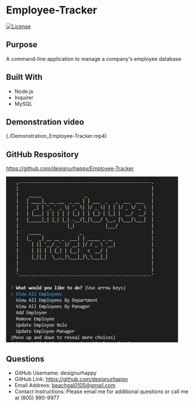 # Employee-Tracker
[![License](https://img.shields.io/badge/License-MIT-green)](https://opensource.org/licenses/MIT)

## Purpose
A command-line application to manage a company's employee database


## Built With
* Node.js
* Inquirer
* MySQL

## Demonstration video
(./Demonstration_Employee-Tracker.mp4)


## GitHub Respository
https://github.com/designurhappy/Employee-Tracker

![ScreenShot](./Employee-Tracker.JPG)


## Questions
* GitHub Username: designurhappy
* GitHub Link: https://github.com/designurhappy
* Email Address: beachgal0105@gmail.com
* Contact Instructions: Please email me for additional questions or call me at (805) 990-9977


 









 
